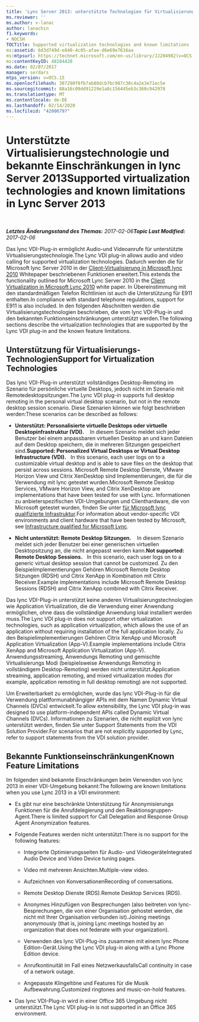 ```yaml
---
title: 'Lync Server 2013: unterstützte Technologien für Virtualisierung und bekannte Einschränkungen'
ms.reviewer: ''
ms.author: v-lanac
author: lanachin
f1.keywords:
- NOCSH
TOCTitle: Supported virtualization technologies and known limitations
ms:assetid: 6d3d749d-e840-4c05-afae-d6e69e7616aa
ms:mtpsurl: https://technet.microsoft.com/en-us/library/JJ204982(v=OCS.15)
ms:contentKeyID: 48184428
ms.date: 02/07/2017
manager: serdars
mtps_version: v=OCS.15
ms.openlocfilehash: 387290f8fb7ab88dcb7bc987c38c4a2e3e71ec5e
ms.sourcegitcommit: 88a16c09dd91229e1a8c156445eb3c360c942978
ms.translationtype: MT
ms.contentlocale: de-DE
ms.lasthandoff: 02/14/2020
ms.locfileid: "42006797"
---
```

<div data-xmlns="http://www.w3.org/1999/xhtml">

<div class="topic" data-xmlns="http://www.w3.org/1999/xhtml" data-msxsl="urn:schemas-microsoft-com:xslt" data-cs="http://msdn.microsoft.com/">

<div data-asp="http://msdn2.microsoft.com/asp">

# <a name="supported-virtualization-technologies-and-known-limitations-in-lync-server-2013"></a><span data-ttu-id="1b6fa-102">Unterstützte Virtualisierungstechnologie und bekannte Einschränkungen in lync Server 2013</span><span class="sxs-lookup"><span data-stu-id="1b6fa-102">Supported virtualization technologies and known limitations in Lync Server 2013</span></span>

</div>

<div id="mainSection">

<div id="mainBody">

<span> </span>

<span data-ttu-id="1b6fa-103">_**Letztes Änderungsstand des Themas:** 2017-02-06_</span><span class="sxs-lookup"><span data-stu-id="1b6fa-103">_**Topic Last Modified:** 2017-02-06_</span></span>

<span data-ttu-id="1b6fa-104">Das lync VDI-Plug-in ermöglicht Audio-und Videoanrufe für unterstützte Virtualisierungstechnologie.</span><span class="sxs-lookup"><span data-stu-id="1b6fa-104">The Lync VDI plug-in allows audio and video calling for supported virtualization technologies.</span></span> <span data-ttu-id="1b6fa-105">Dadurch werden die für Microsoft lync Server 2010 in der [Client-Virtualisierung in Microsoft lync 2010](https://go.microsoft.com/fwlink/?linkid=330447) Whitepaper beschriebenen Funktionen erweitert.</span><span class="sxs-lookup"><span data-stu-id="1b6fa-105">This extends the functionality outlined for Microsoft Lync Server 2010 in the [Client Virtualization in Microsoft Lync 2010](https://go.microsoft.com/fwlink/?linkid=330447) white paper.</span></span> <span data-ttu-id="1b6fa-106">In Übereinstimmung mit den standardmäßigen Telefon Richtlinien ist auch die Unterstützung für E911 enthalten.</span><span class="sxs-lookup"><span data-stu-id="1b6fa-106">In compliance with standard telephone regulations, support for E911 is also included.</span></span> <span data-ttu-id="1b6fa-107">In den folgenden Abschnitten werden die Virtualisierungstechnologien beschrieben, die vom lync VDI-Plug-in und den bekannten Funktionseinschränkungen unterstützt werden.</span><span class="sxs-lookup"><span data-stu-id="1b6fa-107">The following sections describe the virtualization technologies that are supported by the Lync VDI plug-in and the known feature limitations.</span></span>

<div>

## <a name="support-for-virtualization-technologies"></a><span data-ttu-id="1b6fa-108">Unterstützung für Virtualisierungs-Technologien</span><span class="sxs-lookup"><span data-stu-id="1b6fa-108">Support for Virtualization Technologies</span></span>

<span data-ttu-id="1b6fa-109">Das lync VDI-Plug-in unterstützt vollständiges Desktop-Remoting im Szenario für persönliche virtuelle Desktops, jedoch nicht im Szenario mit Remotedesktopsitzungen.</span><span class="sxs-lookup"><span data-stu-id="1b6fa-109">The Lync VDI plug-in supports full desktop remoting in the personal virtual desktop scenario, but not in the remote desktop session scenario.</span></span> <span data-ttu-id="1b6fa-110">Diese Szenarien können wie folgt beschrieben werden:</span><span class="sxs-lookup"><span data-stu-id="1b6fa-110">These scenarios can be described as follows:</span></span>

  - <span data-ttu-id="1b6fa-111">**Unterstützt: Personalisierte virtuelle Desktops oder virtuelle Desktopinfrastruktur (VDI).**    In diesem Szenario meldet sich jeder Benutzer bei einem anpassbaren virtuellen Desktop an und kann Dateien auf dem Desktop speichern, die in mehreren Sitzungen gespeichert sind.</span><span class="sxs-lookup"><span data-stu-id="1b6fa-111">**Supported: Personalized Virtual Desktops or Virtual Desktop Infrastructure (VDI).**   In this scenario, each user logs on to a customizable virtual desktop and is able to save files on the desktop that persist across sessions.</span></span> <span data-ttu-id="1b6fa-112">Microsoft Remote Desktop Dienste, VMware Horizon View und Citrix XenDesktop sind Implementierungen, die für die Verwendung mit lync getestet wurden.</span><span class="sxs-lookup"><span data-stu-id="1b6fa-112">Microsoft Remote Desktop Services, VMware Horizon View, and Citrix XenDesktop are implementations that have been tested for use with Lync.</span></span> <span data-ttu-id="1b6fa-113">Informationen zu anbieterspezifischen VDI-Umgebungen und Clienthardware, die von Microsoft getestet wurden, finden Sie unter [für Microsoft lync qualifizierte Infrastruktur](https://go.microsoft.com/fwlink/?linkid=313435).</span><span class="sxs-lookup"><span data-stu-id="1b6fa-113">For information about vendor-specific VDI environments and client hardware that have been tested by Microsoft, see [Infrastructure qualified for Microsoft Lync](https://go.microsoft.com/fwlink/?linkid=313435).</span></span>

  - <span data-ttu-id="1b6fa-114">**Nicht unterstützt: Remote Desktop Sitzungen.**    In diesem Szenario meldet sich jeder Benutzer bei einer generischen virtuellen Desktopsitzung an, die nicht angepasst werden kann.</span><span class="sxs-lookup"><span data-stu-id="1b6fa-114">**Not supported: Remote Desktop Sessions.**   In this scenario, each user logs on to a generic virtual desktop session that cannot be customized.</span></span> <span data-ttu-id="1b6fa-115">Zu den Beispielimplementierungen Gehören Microsoft Remote Desktop Sitzungen (RDSH) und Citrix XenApp in Kombination mit Citrix Receiver.</span><span class="sxs-lookup"><span data-stu-id="1b6fa-115">Example implementations include Microsoft Remote Desktop Sessions (RDSH) and Citrix XenApp combined with Citrix Receiver.</span></span>

<span data-ttu-id="1b6fa-116">Das lync VDI-Plug-in unterstützt keine anderen Virtualisierungstechnologien wie Application Virtualization, die die Verwendung einer Anwendung ermöglichen, ohne dass die vollständige Anwendung lokal installiert werden muss.</span><span class="sxs-lookup"><span data-stu-id="1b6fa-116">The Lync VDI plug-in does not support other virtualization technologies, such as application virtualization, which allows the use of an application without requiring installation of the full application locally.</span></span> <span data-ttu-id="1b6fa-117">Zu den Beispielimplementierungen Gehören Citrix XenApp und Microsoft Application Virtualization (App-V).</span><span class="sxs-lookup"><span data-stu-id="1b6fa-117">Example implementations include Citrix XenApp and Microsoft Application Virtualization (App-V).</span></span> <span data-ttu-id="1b6fa-118">Anwendungsstreaming, Anwendungs Remoting und gemischte Virtualisierungs Modi (beispielsweise Anwendungs Remoting in vollständigem Desktop-Remoting) werden nicht unterstützt.</span><span class="sxs-lookup"><span data-stu-id="1b6fa-118">Application streaming, application remoting, and mixed virtualization modes (for example, application remoting in full desktop remoting) are not supported.</span></span>

<span data-ttu-id="1b6fa-119">Um Erweiterbarkeit zu ermöglichen, wurde das lync VDI-Plug-in für die Verwendung plattformunabhängiger APIs mit dem Namen Dynamic Virtual Channels (DVCs) entwickelt.</span><span class="sxs-lookup"><span data-stu-id="1b6fa-119">To allow extensibility, the Lync VDI plug-in was designed to use platform-independent APIs called Dynamic Virtual Channels (DVCs).</span></span> <span data-ttu-id="1b6fa-120">Informationen zu Szenarien, die nicht explizit von lync unterstützt werden, finden Sie unter Support Statements from the VDI Solution Provider.</span><span class="sxs-lookup"><span data-stu-id="1b6fa-120">For scenarios that are not explicitly supported by Lync, refer to support statements from the VDI solution provider.</span></span>

</div>

<div>

## <a name="known-feature-limitations"></a><span data-ttu-id="1b6fa-121">Bekannte Funktionseinschränkungen</span><span class="sxs-lookup"><span data-stu-id="1b6fa-121">Known Feature Limitations</span></span>

<span data-ttu-id="1b6fa-122">Im folgenden sind bekannte Einschränkungen beim Verwenden von lync 2013 in einer VDI-Umgebung bekannt:</span><span class="sxs-lookup"><span data-stu-id="1b6fa-122">The following are known limitations when you use Lync 2013 in a VDI environment:</span></span>

  - <span data-ttu-id="1b6fa-123">Es gibt nur eine beschränkte Unterstützung für Anonymisierungs Funktionen für die Anrufdelegierung und den Reaktionsgruppen-Agent.</span><span class="sxs-lookup"><span data-stu-id="1b6fa-123">There is limited support for Call Delegation and Response Group Agent Anonymization features.</span></span>

  - <span data-ttu-id="1b6fa-124">Folgende Features werden nicht unterstützt:</span><span class="sxs-lookup"><span data-stu-id="1b6fa-124">There is no support for the following features:</span></span>
    
      - <span data-ttu-id="1b6fa-125">Integrierte Optimierungsseiten für Audio- und Videogeräte</span><span class="sxs-lookup"><span data-stu-id="1b6fa-125">Integrated Audio Device and Video Device tuning pages.</span></span>
    
      - <span data-ttu-id="1b6fa-126">Video mit mehreren Ansichten.</span><span class="sxs-lookup"><span data-stu-id="1b6fa-126">Multiple-view video.</span></span>
    
      - <span data-ttu-id="1b6fa-127">Aufzeichnen von Konversationen</span><span class="sxs-lookup"><span data-stu-id="1b6fa-127">Recording of conversations.</span></span>
    
      - <span data-ttu-id="1b6fa-128">Remote Desktop Dienste (RDS).</span><span class="sxs-lookup"><span data-stu-id="1b6fa-128">Remote Desktop Services (RDS).</span></span>
    
      - <span data-ttu-id="1b6fa-129">Anonymes Hinzufügen von Besprechungen (also beitreten von lync-Besprechungen, die von einer Organisation gehostet werden, die nicht mit Ihrer Organisation verbunden ist).</span><span class="sxs-lookup"><span data-stu-id="1b6fa-129">Joining meetings anonymously (that is, joining Lync meetings hosted by an organization that does not federate with your organization).</span></span>
    
      - <span data-ttu-id="1b6fa-130">Verwenden des lync VDI-Plug-ins zusammen mit einem lync Phone Edition-Gerät.</span><span class="sxs-lookup"><span data-stu-id="1b6fa-130">Using the Lync VDI plug-in along with a Lync Phone Edition device.</span></span>
    
      - <span data-ttu-id="1b6fa-131">Anrufkontinuität im Fall eines Netzwerkausfalls</span><span class="sxs-lookup"><span data-stu-id="1b6fa-131">Call continuity in case of a network outage.</span></span>
    
      - <span data-ttu-id="1b6fa-132">Angepasste Klingeltöne und Features für die Musik Aufbewahrung.</span><span class="sxs-lookup"><span data-stu-id="1b6fa-132">Customized ringtones and music-on-hold features.</span></span>

  - <span data-ttu-id="1b6fa-133">Das lync VDI-Plug-in wird in einer Office 365 Umgebung nicht unterstützt.</span><span class="sxs-lookup"><span data-stu-id="1b6fa-133">The Lync VDI plug-in is not supported in an Office 365 environment.</span></span>

</div>

</div>

<span> </span>

</div>

</div>

</div>

